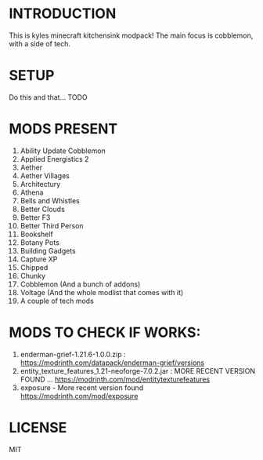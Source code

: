 # INTRODUCTION
This is kyles minecraft kitchensink modpack!
The main focus is cobblemon, with a side of tech.

# SETUP 
Do this and that... TODO

# MODS PRESENT
1. Ability Update Cobblemon
2. Applied Energistics 2
3. Aether
4. Aether Villages
5. Architectury
6. Athena
7. Bells and Whistles
8. Better Clouds
9. Better F3
10. Better Third Person
11. Bookshelf
12. Botany Pots
13. Building Gadgets 
14. Capture XP
15. Chipped
16. Chunky
17. Cobblemon (And a bunch of addons)
18. Voltage (And the whole modlist that comes with it)
19. A couple of tech mods

# MODS TO CHECK IF WORKS:
1. enderman-grief-1.21.6-1.0.0.zip : https://modrinth.com/datapack/enderman-grief/versions
2. entity_texture_features_1.21-neoforge-7.0.2.jar : MORE RECENT VERSION FOUND ... https://modrinth.com/mod/entitytexturefeatures
3. exposure - More recent version found https://modrinth.com/mod/exposure

# LICENSE
MIT

